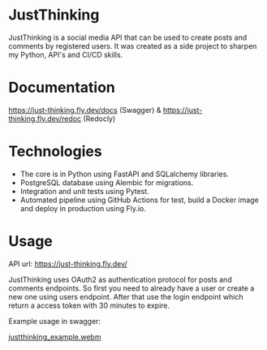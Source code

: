 # JustThinking

JustThinking is a social media API that can be used to create posts and comments by registered users. It was created as a side project to  sharpen my Python, API's and CI/CD skills.

# Documentation

https://just-thinking.fly.dev/docs (Swagger) & https://just-thinking.fly.dev/redoc (Redocly)

# Technologies

- The core is in Python using FastAPI and SQLalchemy libraries.
- PostgreSQL database using Alembic for migrations.
- Integration and unit tests using Pytest.
- Automated pipeline using GitHub Actions for test, build a Docker image and deploy in production using Fly.io.

# Usage

API url: https://just-thinking.fly.dev/

JustThinking uses OAuth2 as authentication protocol for posts and comments endpoints. 
So first you need to already have a user or create a new one using users endpoint.
After that use the login endpoint which return a access token with 30 minutes to expire.

Example usage in swagger:

[justthinking_example.webm](https://user-images.githubusercontent.com/83092575/219463387-6898f439-56ed-4f43-9daa-3163e9044fbb.webm)
